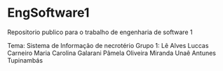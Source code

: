 # EngSoftware1
Repositorio publico para o trabalho de engenharia de software 1

Tema: Sistema de Informação de necrotério
Grupo 1:
Lê Alves
Luccas Carneiro
Maria Carolina Galarani
Pâmela Oliveira Miranda
Unaê Antunes Tupinambás
